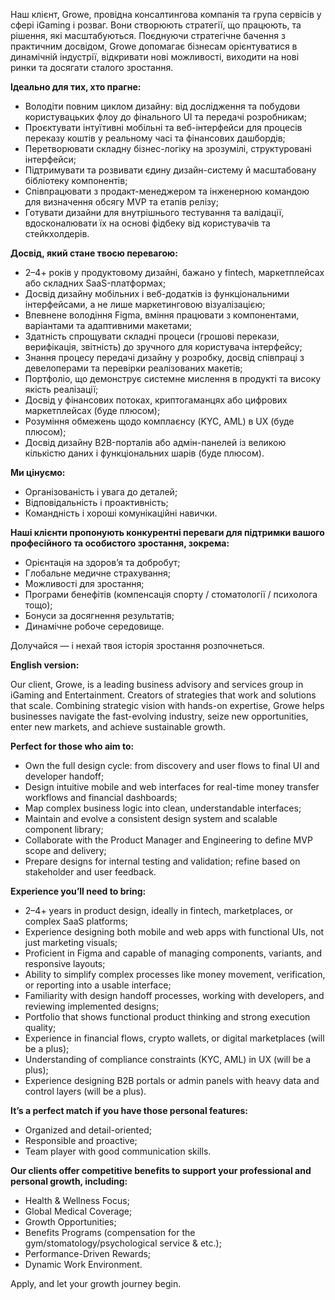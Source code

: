 Наш клієнт, Growe, провідна консалтингова компанія та група сервісів у сфері
iGaming і розваг. Вони створюють стратегії, що працюють, та рішення, які
масштабуються. Поєднуючи стратегічне бачення з практичним досвідом, Growe
допомагає бізнесам орієнтуватися в динамічній індустрії, відкривати нові
можливості, виходити на нові ринки та досягати сталого зростання.

**Ідеально для тих, хто прагне:**

  * Володіти повним циклом дизайну: від дослідження та побудови користувацьких флоу до фінального UI та передачі розробникам;
  * Проєктувати інтуїтивні мобільні та веб-інтерфейси для процесів переказу коштів у реальному часі та фінансових дашбордів;
  * Перетворювати складну бізнес-логіку на зрозумілі, структуровані інтерфейси;
  * Підтримувати та розвивати єдину дизайн-систему й масштабовану бібліотеку компонентів;
  * Співпрацювати з продакт-менеджером та інженерною командою для визначення обсягу MVP та етапів релізу;
  * Готувати дизайни для внутрішнього тестування та валідації, вдосконалювати їх на основі фідбеку від користувачів та стейкхолдерів.

**Досвід, який стане твоєю перевагою:**

  * 2–4+ років у продуктовому дизайні, бажано у fintech, маркетплейсах або складних SaaS-платформах;
  * Досвід дизайну мобільних і веб-додатків із функціональними інтерфейсами, а не лише маркетинговою візуалізацією;
  * Впевнене володіння Figma, вміння працювати з компонентами, варіантами та адаптивними макетами;
  * Здатність спрощувати складні процеси (грошові перекази, верифікація, звітність) до зручного для користувача інтерфейсу;
  * Знання процесу передачі дизайну у розробку, досвід співпраці з девелоперами та перевірки реалізованих макетів;
  * Портфоліо, що демонструє системне мислення в продукті та високу якість реалізації;
  * Досвід у фінансових потоках, криптогаманцях або цифрових маркетплейсах (буде плюсом);
  * Розуміння обмежень щодо комплаєнсу (KYC, AML) в UX (буде плюсом);
  * Досвід дизайну B2B-порталів або адмін-панелей із великою кількістю даних і функціональних шарів (буде плюсом).

**Ми цінуємо:**

  * Організованість і увага до деталей;
  * Відповідальність і проактивність;
  * Командність і хороші комунікаційні навички.

**Наші клієнти пропонують конкурентні переваги для підтримки вашого
професійного та особистого зростання, зокрема:**

  * Орієнтація на здоров’я та добробут;
  * Глобальне медичне страхування;
  * Можливості для зростання;
  * Програми бенефітів (компенсація спорту / стоматології / психолога тощо);
  * Бонуси за досягнення результатів;
  * Динамічне робоче середовище.

Долучайся — і нехай твоя історія зростання розпочнеться.

**English version:**

Our client, Growe, is a leading business advisory and services group in
iGaming and Entertainment. Сreators of strategies that work and solutions that
scale. Combining strategic vision with hands-on expertise, Growe helps
businesses navigate the fast-evolving industry, seize new opportunities, enter
new markets, and achieve sustainable growth.

**Perfect for those who aim to:**

  * Own the full design cycle: from discovery and user flows to final UI and developer handoff;
  * Design intuitive mobile and web interfaces for real-time money transfer workflows and financial dashboards;
  * Map complex business logic into clean, understandable interfaces;
  * Maintain and evolve a consistent design system and scalable component library;
  * Collaborate with the Product Manager and Engineering to define MVP scope and delivery;
  * Prepare designs for internal testing and validation; refine based on stakeholder and user feedback.

**Experience you’ll need to bring:**

  * 2–4+ years in product design, ideally in fintech, marketplaces, or complex SaaS platforms;
  * Experience designing both mobile and web apps with functional UIs, not just marketing visuals;
  * Proficient in Figma and capable of managing components, variants, and responsive layouts;
  * Ability to simplify complex processes like money movement, verification, or reporting into a usable interface;
  * Familiarity with design handoff processes, working with developers, and reviewing implemented designs;
  * Portfolio that shows functional product thinking and strong execution quality;
  * Experience in financial flows, crypto wallets, or digital marketplaces (will be a plus);
  * Understanding of compliance constraints (KYC, AML) in UX (will be a plus);
  * Experience designing B2B portals or admin panels with heavy data and control layers (will be a plus).

**It’s a perfect match if you have those personal features:**

  * Organized and detail-oriented;
  * Responsible and proactive;
  * Team player with good communication skills.

**Our clients offer competitive benefits to support your professional and
personal growth, including:**

  * Health & Wellness Focus;
  * Global Medical Coverage;
  * Growth Opportunities;
  * Benefits Programs (compensation for the gym/stomatology/psychological service & etc.);
  * Performance-Driven Rewards;
  * Dynamic Work Environment.

Apply, and let your growth journey begin.